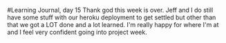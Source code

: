 #Learning Journal, day 15
Thank god this week is over. Jeff and I do still have some stuff with our heroku deployment to get settled but other than that we got a LOT done and a lot learned. I'm really happy for where I'm at and I feel very confident going into project week.
